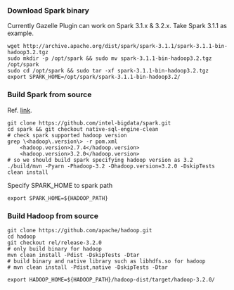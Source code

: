 ### Download Spark binary

Currently Gazelle Plugin can work on Spark 3.1.x & 3.2.x. Take Spark 3.1.1 as example.

```
wget http://archive.apache.org/dist/spark/spark-3.1.1/spark-3.1.1-bin-hadoop3.2.tgz
sudo mkdir -p /opt/spark && sudo mv spark-3.1.1-bin-hadoop3.2.tgz /opt/spark
sudo cd /opt/spark && sudo tar -xf spark-3.1.1-bin-hadoop3.2.tgz
export SPARK_HOME=/opt/spark/spark-3.1.1-bin-hadoop3.2/
```

### Build Spark from source

Ref. [link](https://spark.apache.org/docs/latest/building-spark.html).

``` shell
git clone https://github.com/intel-bigdata/spark.git
cd spark && git checkout native-sql-engine-clean
# check spark supported hadoop version
grep \<hadoop\.version\> -r pom.xml
    <hadoop.version>2.7.4</hadoop.version>
    <hadoop.version>3.2.0</hadoop.version>
# so we should build spark specifying hadoop version as 3.2
./build/mvn -Pyarn -Phadoop-3.2 -Dhadoop.version=3.2.0 -DskipTests clean install
```
Specify SPARK_HOME to spark path

``` shell
export SPARK_HOME=${HADOOP_PATH}
```

### Build Hadoop from source

``` shell
git clone https://github.com/apache/hadoop.git
cd hadoop
git checkout rel/release-3.2.0
# only build binary for hadoop
mvn clean install -Pdist -DskipTests -Dtar
# build binary and native library such as libhdfs.so for hadoop
# mvn clean install -Pdist,native -DskipTests -Dtar
```

``` shell
export HADOOP_HOME=${HADOOP_PATH}/hadoop-dist/target/hadoop-3.2.0/
```
